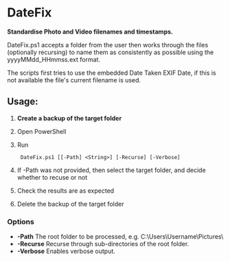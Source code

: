 # DateFix
**Standardise Photo and Video filenames and timestamps.**

DateFix.ps1 accepts a folder from the user then works through the files (optionally recursing) to name them as consistently as possible using the yyyyMMdd_HHmmss.ext format.

The scripts first tries to use the embedded Date Taken EXIF Date, if this is not available the file's current filename is  used.

## Usage:

1. **Create a backup of the target folder**
2. Open PowerShell
3. Run


        DateFix.ps1 [[-Path] <String>] [-Recurse] [-Verbose]
4. If -Path was not provided, then select the target folder, and decide whether to recuse or not
6. Check the results are as expected
5. Delete the backup of the target folder

### Options

* **-Path**    The root folder to be processed, e.g. C:\Users\Username\Pictures\
* **-Recurse** Recurse through sub-directories of the root folder.
* **-Verbose** Enables verbose output.
